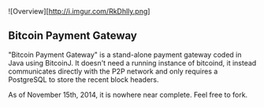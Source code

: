 ![Overview][http://i.imgur.com/RkDhlly.png]

## Bitcoin Payment Gateway
"Bitcoin Payment Gateway" is a stand-alone payment gateway coded in Java using BitcoinJ. It doesn't need a running instance of bitcoind, it instead communicates directly with the P2P network and only requires a PostgreSQL to store the recent block headers.

As of November 15th, 2014, it is nowhere near complete. Feel free to fork.
